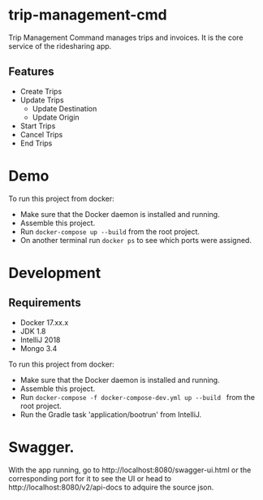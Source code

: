 # trip-management-cmd

Trip Management Command manages trips and invoices. It is the core service of the ridesharing app.

## Features
* Create Trips
* Update Trips
    * Update Destination
    * Update Origin
* Start Trips
* Cancel Trips
* End Trips

# Demo
To run this project from docker:
* Make sure that the Docker daemon is installed and running.
* Assemble this project.
* Run ```docker-compose up --build``` from the root project.
* On another terminal run ```docker ps``` to see which ports were assigned.

# Development

## Requirements
* Docker 17.xx.x
* JDK 1.8
* IntelliJ 2018
* Mongo 3.4

 To run this project from docker:
 * Make sure that the Docker daemon is installed and running.
 * Assemble this project.
 * Run ```docker-compose -f docker-compose-dev.yml up --build ``` from the root project.
 * Run the Gradle task 'application/bootrun' from IntelliJ.
 
 # Swagger.
 
 With the app running, go to http://localhost:8080/swagger-ui.html or the corresponding port for it to see the UI or head to http://localhost:8080/v2/api-docs to adquire the source json.